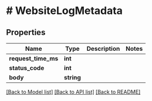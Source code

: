 # # WebsiteLogMetadata

## Properties

Name | Type | Description | Notes
------------ | ------------- | ------------- | -------------
**request_time_ms** | **int** |  |
**status_code** | **int** |  |
**body** | **string** |  |

[[Back to Model list]](../../README.md#models) [[Back to API list]](../../README.md#endpoints) [[Back to README]](../../README.md)

